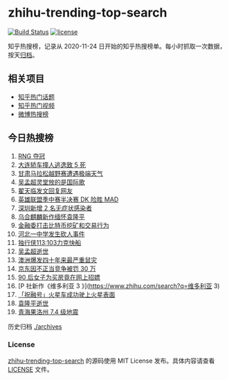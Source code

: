 # zhihu-trending-top-search

[![Build Status](https://github.com/justjavac/zhihu-trending-top-search/workflows/ci/badge.svg?branch=main)](https://github.com/justjavac/zhihu-trending-top-search/actions)
[![license](https://img.shields.io/github/license/justjavac/zhihu-trending-top-search)](https://github.com/justjavac/zhihu-trending-top-search/blob/main/LICENSE)

知乎热搜榜，记录从 2020-11-24 日开始的知乎热搜榜单。每小时抓取一次数据，按天[归档](./archives)。

## 相关项目

- [知乎热门话题](https://github.com/justjavac/zhihu-trending-hot-questions)
- [知乎热门视频](https://github.com/justjavac/zhihu-trending-hot-video)
- [微博热搜榜](https://github.com/justjavac/weibo-trending-hot-search)

## 今日热搜榜

<!-- BEGIN -->
<!-- 最后更新时间 Mon May 24 2021 22:11:15 GMT+0800 (China Standard Time) -->

1. [RNG 夺冠](https://www.zhihu.com/search?q=rng)
2. [大连轿车撞人逃逸致 5 死](https://www.zhihu.com/search?q=大连车祸)
3. [甘肃马拉松越野赛遭遇极端天气](https://www.zhihu.com/search?q=甘肃马拉松)
4. [吴孟超灵堂放的是国际歌](https://www.zhihu.com/search?q=吴孟超)
5. [翟天临发文回复网友](https://www.zhihu.com/search?q=翟天临)
6. [英雄联盟季中赛半决赛 DK 险胜 MAD](https://www.zhihu.com/search?q=英雄联盟)
7. [深圳新增 2 名无症状感染者](https://www.zhihu.com/search?q=深圳疫情)
8. [乌合麒麟新作缅怀袁隆平](https://www.zhihu.com/search?q=乌合麒麟新作)
9. [金融委打击比特币挖矿和交易行为](https://www.zhihu.com/search?q=金融委打击比特币)
10. [河北一中学发生砍人事件](https://www.zhihu.com/search?q=河北中学砍人)
11. [独行侠113:103力克快船](https://www.zhihu.com/search?q=独行侠)
12. [吴孟超逝世](https://www.zhihu.com/search?q=吴孟超)
13. [澳洲爆发四十年来最严重鼠灾](https://www.zhihu.com/search?q=澳大利亚鼠灾)
14. [京东因不正当竞争被罚 30 万](https://www.zhihu.com/search?q=京东罚款)
15. [90 后女子为买房竟在网上招嫖](https://www.zhihu.com/search?q=杭州买房)
16. [P 社新作《维多利亚 3 》](https://www.zhihu.com/search?q=维多利亚 3)
17. [「祝融号」火星车成功驶上火星表面](https://www.zhihu.com/search?q=祝融号)
18. [袁隆平逝世](https://www.zhihu.com/search?q=袁隆平)
19. [青海果洛州 7.4 级地震](https://www.zhihu.com/search?q=青海地震)

<!-- END -->

历史归档 [./archives](./archives)

### License

[zhihu-trending-top-search](https://github.com/justjavac/zhihu-trending-top-search)
的源码使用 MIT License 发布。具体内容请查看 [LICENSE](./LICENSE) 文件。
